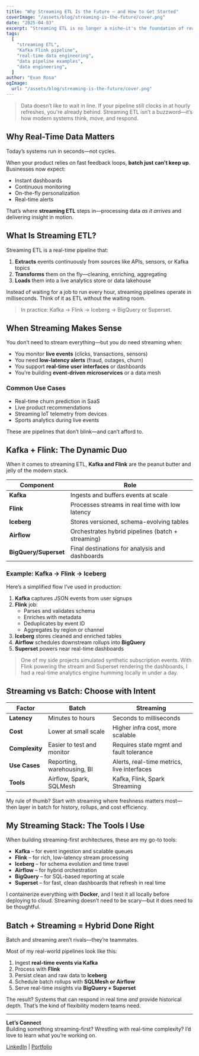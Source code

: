 ```yaml
---
title: "Why Streaming ETL Is the Future — and How to Get Started"
coverImage: "/assets/blog/streaming-is-the-future/cover.png"
date: "2025-04-03"
excerpt: "Streaming ETL is no longer a niche—it's the foundation of real-time, event-driven systems. In this post, I break down when to use streaming pipelines, how Kafka and Flink fit together, and walk through a real-world example."
tags:
  [
    "streaming ETL",
    "Kafka Flink pipeline",
    "real-time data engineering",
    "data pipeline examples",
    "data engineering",
  ]
author: "Evan Rosa"
ogImage:
  url: "/assets/blog/streaming-is-the-future/cover.png"
---
```


> Data doesn’t like to wait in line. If your pipeline still clocks in at hourly refreshes, you're already behind. Streaming ETL isn’t a buzzword—it’s how modern systems think, move, and respond.

## Why Real-Time Data Matters

Today’s systems run in seconds—not cycles.

When your product relies on fast feedback loops, **batch just can’t keep up**. Businesses now expect:

- Instant dashboards
- Continuous monitoring
- On-the-fly personalization
- Real-time alerts

That’s where **streaming ETL** steps in—processing data _as it arrives_ and delivering insight in motion.

## What Is Streaming ETL?

Streaming ETL is a real-time pipeline that:

1. **Extracts** events continuously from sources like APIs, sensors, or Kafka topics
2. **Transforms** them on the fly—cleaning, enriching, aggregating
3. **Loads** them into a live analytics store or data lakehouse

Instead of waiting for a job to run every hour, streaming pipelines operate in milliseconds. Think of it as ETL without the waiting room.

> In practice: Kafka → Flink → Iceberg → BigQuery or Superset.

## When Streaming Makes Sense

You don’t need to stream everything—but you _do_ need streaming when:

- You monitor **live events** (clicks, transactions, sensors)
- You need **low-latency alerts** (fraud, outages, churn)
- You support **real-time user interfaces** or dashboards
- You’re building **event-driven microservices** or a data mesh

### Common Use Cases

- Real-time churn prediction in SaaS
- Live product recommendations
- Streaming IoT telemetry from devices
- Sports analytics during live events

These are pipelines that don’t blink—and can’t afford to.

## Kafka + Flink: The Dynamic Duo

When it comes to streaming ETL, **Kafka and Flink** are the peanut butter and jelly of the modern stack.

| Component             | Role                                              |
| --------------------- | ------------------------------------------------- |
| **Kafka**             | Ingests and buffers events at scale               |
| **Flink**             | Processes streams in real time with low latency   |
| **Iceberg**           | Stores versioned, schema-evolving tables          |
| **Airflow**           | Orchestrates hybrid pipelines (batch + streaming) |
| **BigQuery/Superset** | Final destinations for analysis and dashboards    |

### Example: Kafka → Flink → Iceberg

Here’s a simplified flow I’ve used in production:

1. **Kafka** captures JSON events from user signups
2. **Flink** job:
   - Parses and validates schema
   - Enriches with metadata
   - Deduplicates by event ID
   - Aggregates by region or channel
3. **Iceberg** stores cleaned and enriched tables
4. **Airflow** schedules downstream rollups into **BigQuery**
5. **Superset** powers near real-time dashboards

> One of my side projects simulated synthetic subscription events. With Flink powering the stream and Superset rendering the dashboards, I had a real-time analytics engine humming locally in under a day.

## Streaming vs Batch: Choose with Intent

| Factor         | Batch                      | Streaming                                  |
| -------------- | -------------------------- | ------------------------------------------ |
| **Latency**    | Minutes to hours           | Seconds to milliseconds                    |
| **Cost**       | Lower at small scale       | Higher infra cost, more scalable           |
| **Complexity** | Easier to test and monitor | Requires state mgmt and fault tolerance    |
| **Use Cases**  | Reporting, warehousing, BI | Alerts, real-time metrics, live interfaces |
| **Tools**      | Airflow, Spark, SQLMesh    | Kafka, Flink, Spark Streaming              |

My rule of thumb? Start with streaming where freshness matters most—then layer in batch for history, rollups, and cost efficiency.

## My Streaming Stack: The Tools I Use

When building streaming-first architectures, these are my go-to tools:

- **Kafka** – for event ingestion and scalable queues
- **Flink** – for rich, low-latency stream processing
- **Iceberg** – for schema evolution and time travel
- **Airflow** – for hybrid orchestration
- **BigQuery** – for SQL-based reporting at scale
- **Superset** – for fast, clean dashboards that refresh in real time

I containerize everything with **Docker**, and I test it all locally before deploying to cloud. Streaming doesn’t need to be scary—but it does need to be thoughtful.

## Batch + Streaming = Hybrid Done Right

Batch and streaming aren’t rivals—they’re teammates.

Most of my real-world pipelines look like this:

1. Ingest **real-time events via Kafka**
2. Process with **Flink**
3. Persist clean and raw data to **Iceberg**
4. Schedule batch rollups with **SQLMesh or Airflow**
5. Serve real-time insights via **BigQuery + Superset**

The result? Systems that can respond in real time _and_ provide historical depth. That’s the kind of flexibility modern teams need.

---

**Let’s Connect**  
Building something streaming-first? Wrestling with real-time complexity? I’d love to learn what you’re working on.

[LinkedIn](https://www.linkedin.com/in/evan-rosa/) | [Portfolio](https://www.evro.dev/)
